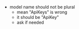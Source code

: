 - model name should not be plural
  - mean "ApiKeys" is wrong
  - it should be "ApiKey"
  - ask if needed
